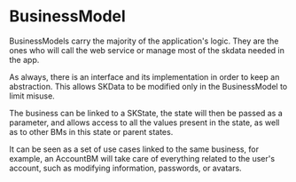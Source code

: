 # BusinessModel


BusinessModels carry the majority of the application's logic. They are the ones who will call the web service or manage most of the skdata needed in the app.

As always, there is an interface and its implementation in order to keep an abstraction. This allows SKData to be modified only in the BusinessModel to limit misuse.

The business can be linked to a SKState, the state will then be passed as a parameter, and allows access to all the values present in the state, as well as to other BMs in this state or parent states.

It can be seen as a set of use cases linked to the same business, for example, an AccountBM will take care of everything related to the user's account, such as modifying information, passwords, or avatars.